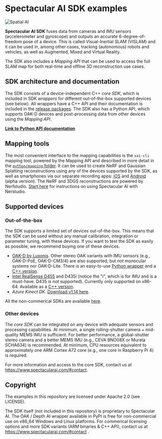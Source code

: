 # Spectacular AI SDK examples

![Spatial AI](https://spectacularai.github.io/docs/gif/spatial-ai.gif)

**Spectacular AI SDK** fuses data from cameras and IMU sensors (accelerometer and gyroscope)
and outputs an accurate 6-degree-of-freedom pose of a device.
This is called Visual-Inertial SLAM (VISLAM) and it can be used in, among other cases, tracking
(autonomous) robots and vehicles, as well as Augmented, Mixed and Virtual Reality.

The SDK also includes a _Mapping API_ that can be used to access the full SLAM map for
both real-time and offline 3D reconstruction use cases.

## SDK architecture and documentation

The SDK consists of a device-independent C++ _core SDK_, which is included in SDK _wrappers_ for different out-of-the-box supported devices (see below). All wrappers have a C++ API and their documentation is included in the [release packages](https://github.com/SpectacularAI/sdk/releases). The SDK also has a Python API, which supports OAK-D devices and post-processing data from other devices using the _Mapping API_.

[**Link to Python API documentation**](https://spectacularai.github.io/docs/sdk/python/latest/)

## Mapping tools

The most convenient interface to the mapping capabilities is the `sai-cli` mapping tool, powered by the Mapping API and described in more detail in the [`python/mapping` folder](python/mapping).
It can be used to create NeRF and Gaussian Splatting reconstructions using any of the devices supported by the SDK, as well as smartphones via our separate recording apps: [iOS](https://apps.apple.com/us/app/spectacular-rec/id6473188128) and [Android](https://play.google.com/store/apps/details?id=com.spectacularai.rec) (alpha version). The NeRF and 3DGS reconstructions are powered by Nerfstudio. [Start here](https://docs.nerf.studio/quickstart/custom_dataset.html#spectacularai) for instructions on using Spectacular AI with Nerstudio.

## Supported devices

### Out-of-the-box

The SDK supports a limited set of devices out-of-the-box. This means that the SDK can be used without any manual calibration, integration or parameter tuning, with these devices. If you want to test the SDK as easily as possible, we recommend buying one of these devices.

 * [OAK-D by Luxonis](https://store.opencv.ai/products/oak-d). Other stereo OAK variants with IMU sensors (e.g., OAK-D-PoE, OAK-D-CM3/4) are also supported, but _not_ monocular systems nor OAK-D-Lite. There is an easy-to-use [Python wrapper](python/oak) and a [C++ version](cpp/oak).
 * [Intel RealSense D455](https://www.intelrealsense.com/depth-camera-d455/) and D435i (notice the "i", which is for IMU and is a must-have. D435 is _not_ supported). Currently only supported on x86-64. Available as a [C++ version](cpp/realsense).
 * _Azure Kinect DK_. [Download v1.14 here](https://github.com/SpectacularAI/sdk/releases/tag/v1.24.0).

All the non-commerical SDKs are available [here](https://github.com/SpectacularAI/sdk).

### Other devices

The _core SDK_ can be integrated on any device with adequate sensors and processing capabilities. At minimum, a single rolling-shutter camera + mid-quality MEMS IMU is sufficient. For better performance, a global-shutter stereo camera and a better MEMS IMU (e.g., CEVA BNO08X or Murata SCHA634) is recommended. At minimum, CPU resources equivalent to approximately one ARM Cortex A72 core (e.g., one core in Raspberry Pi 4) is required.

For more information and access to the core SDK, contact us at https://www.spectacularai.com/#contact.

## Copyright

The examples in this repository are licensed under Apache 2.0 (see LICENSE).

The SDK itself (not included in this repository) is proprietary to Spectacular AI.
The OAK / Depth AI wrapper available in PyPI is free for non-commercial use on x86_64 Windows and Linux platforms.
For commerical licensing options and more SDK variants (ARM binaries & C++ API),
contact us at https://www.spectacularai.com/#contact .
